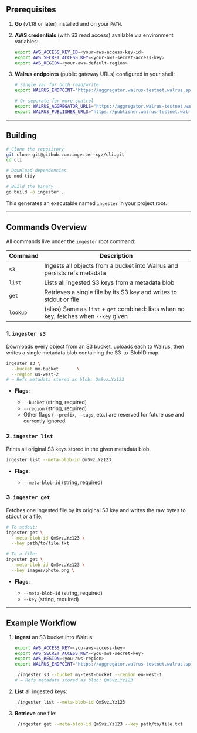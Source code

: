 ## Prerequisites

1. **Go** (v1.18 or later) installed and on your `PATH`.

2. **AWS credentials** (with S3 read access) available via environment variables:

   ```bash
   export AWS_ACCESS_KEY_ID=<your-aws-access-key-id>
   export AWS_SECRET_ACCESS_KEY=<your-aws-secret-access-key>
   export AWS_REGION=<your-aws-default-region>
   ```

3. **Walrus endpoints** (public gateway URLs) configured in your shell:

   ```bash
   # Single var for both read/write
   export WALRUS_ENDPOINT="https://aggregator.walrus-testnet.walrus.space,https://publisher.walrus-testnet.walrus.space"

   # Or separate for more control
   export WALRUS_AGGREGATOR_URLS="https://aggregator.walrus-testnet.walrus.space"
   export WALRUS_PUBLISHER_URLS="https://publisher.walrus-testnet.walrus.space"
   ```

---

## Building

```bash
# Clone the repository
git clone git@github.com:ingester-xyz/cli.git
cd cli

# Download dependencies
go mod tidy

# Build the binary
go build -o ingester .
```

This generates an executable named `ingester` in your project root.

---

## Commands Overview

All commands live under the `ingester` root command:

| Command  | Description                                                                            |
| -------- | -------------------------------------------------------------------------------------- |
| `s3`     | Ingests all objects from a bucket into Walrus and persists refs metadata               |
| `list`   | Lists all ingested S3 keys from a metadata blob                                        |
| `get`    | Retrieves a single file by its S3 key and writes to stdout or file                     |
| `lookup` | (alias) Same as `list` + `get` combined: lists when no key, fetches when `--key` given |

### 1. `ingester s3`

Downloads every object from an S3 bucket, uploads each to Walrus, then writes a single metadata blob containing the S3-to-BlobID map.

```bash
ingester s3 \
  --bucket my-bucket       \
  --region us-west-2
# → Refs metadata stored as blob: QmSvz…Yz123
```

- **Flags**:

  - `--bucket` (string, required)
  - `--region` (string, required)
  - Other flags (`--prefix`, `--tags`, etc.) are reserved for future use and currently ignored.

### 2. `ingester list`

Prints all original S3 keys stored in the given metadata blob.

```bash
ingester list --meta-blob-id QmSvz…Yz123
```

- **Flags**:

  - `--meta-blob-id` (string, required)

### 3. `ingester get`

Fetches one ingested file by its original S3 key and writes the raw bytes to stdout or a file.

```bash
# To stdout:
ingester get \
  --meta-blob-id QmSvz…Yz123 \
  --key path/to/file.txt

# To a file:
ingester get \
  --meta-blob-id QmSvz…Yz123 \
  --key images/photo.png \
```

- **Flags**:

  - `--meta-blob-id` (string, required)
  - `--key` (string, required)

---

## Example Workflow

1. **Ingest** an S3 bucket into Walrus:

   ```bash
   export AWS_ACCESS_KEY=<you-aws-access-key>
   export AWS_SECRET_ACCESS_KEY=<you-aws-secret-key>
   export AWS_REGION=<you-aws-region>
   export WALRUS_ENDPOINT="https://aggregator.walrus-testnet.walrus.space,https://publisher.walrus-testnet.walrus.space"

   ./ingester s3 --bucket my-test-bucket --region eu-west-1
   # → Refs metadata stored as blob: QmSvz…Yz123
   ```

2. **List** all ingested keys:

   ```bash
   ./ingester list --meta-blob-id QmSvz…Yz123
   ```

3. **Retrieve** one file:

   ```bash
   ./ingester get --meta-blob-id QmSvz…Yz123 --key path/to/file.txt
   ```
